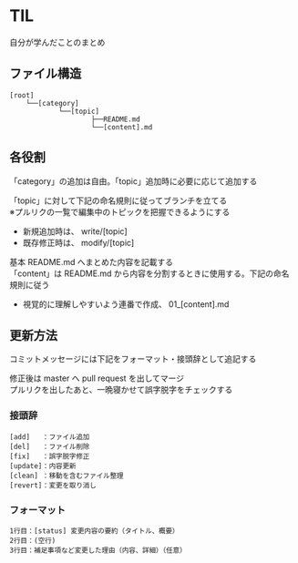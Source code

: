 # TIL
自分が学んだことのまとめ

## ファイル構造

```
[root]
    └──[category]
            └──[topic]
                    ├──README.md
                    └──[content].md
```

## 各役割
「category」の追加は自由。「topic」追加時に必要に応じて追加する

「topic」に対して下記の命名規則に従ってブランチを立てる<br>
※プルリクの一覧で編集中のトピックを把握できるようにする

- 新規追加時は、 write/[topic]
- 既存修正時は、 modify/[topic]

基本 README.md へまとめた内容を記載する<br>
「content」は README.md から内容を分割するときに使用する。下記の命名規則に従う

- 視覚的に理解しやすいよう連番で作成、 01_[content].md

## 更新方法
コミットメッセージには下記をフォーマット・接頭辞として追記する

修正後は master へ pull request を出してマージ<br>
プルリクを出したあと、一晩寝かせて誤字脱字をチェックする

### 接頭辞

```
[add]   ：ファイル追加
[del]   ：ファイル削除
[fix]   ：誤字脱字修正
[update]：内容更新
[clean] ：移動を含むファイル整理
[revert]：変更を取り消し
```

### フォーマット

```
1行目：[status] 変更内容の要約（タイトル、概要）
2行目：(空行)
3行目：補足事項など変更した理由（内容、詳細）（任意）
```
